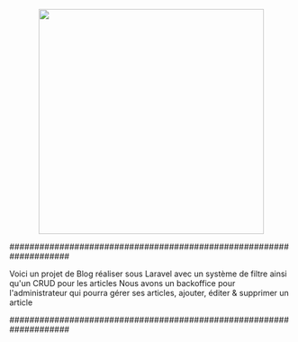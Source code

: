 <p align="center"><a href="https://laravel.com" target="_blank"><img src="https://raw.githubusercontent.com/laravel/art/master/logo-lockup/5%20SVG/2%20CMYK/1%20Full%20Color/laravel-logolockup-cmyk-red.svg" width="400"></a></p>

####################################################################

Voici un projet de Blog réaliser sous Laravel avec un système de filtre ainsi qu'un CRUD pour les articles
Nous avons un backoffice pour l'administrateur qui pourra gérer ses articles, ajouter, éditer & supprimer un article

####################################################################
